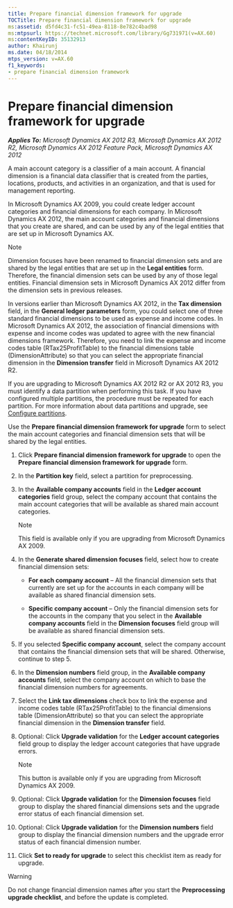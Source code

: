 ```yaml
---
title: Prepare financial dimension framework for upgrade
TOCTitle: Prepare financial dimension framework for upgrade
ms:assetid: d5fd4c31-fc51-49ea-8118-8e782c4bad98
ms:mtpsurl: https://technet.microsoft.com/library/Gg731971(v=AX.60)
ms:contentKeyID: 35132913
author: Khairunj
ms.date: 04/18/2014
mtps_version: v=AX.60
f1_keywords:
- prepare financial dimension framework
---
```


# Prepare financial dimension framework for upgrade 


_**Applies To:** Microsoft Dynamics AX 2012 R3, Microsoft Dynamics AX 2012 R2, Microsoft Dynamics AX 2012 Feature Pack, Microsoft Dynamics AX 2012_

A main account category is a classifier of a main account. A financial dimension is a financial data classifier that is created from the parties, locations, products, and activities in an organization, and that is used for management reporting.

In Microsoft Dynamics AX 2009, you could create ledger account categories and financial dimensions for each company. In Microsoft Dynamics AX 2012, the main account categories and financial dimensions that you create are shared, and can be used by any of the legal entities that are set up in Microsoft Dynamics AX.


> [!NOTE]
> <P>Dimension focuses have been renamed to financial dimension sets and are shared by the legal entities that are set up in the <STRONG>Legal entities</STRONG> form. Therefore, the financial dimension sets can be used by any of those legal entities. Financial dimension sets in Microsoft Dynamics AX 2012 differ from the dimension sets in previous releases.</P>



In versions earlier than Microsoft Dynamics AX 2012, in the **Tax dimension** field, in the **General ledger parameters** form, you could select one of three standard financial dimensions to be used as expense and income codes. In Microsoft Dynamics AX 2012, the association of financial dimensions with expense and income codes was updated to agree with the new financial dimensions framework. Therefore, you need to link the expense and income codes table (RTax25ProfitTable) to the financial dimensions table (DimensionAttribute) so that you can select the appropriate financial dimension in the **Dimension transfer** field in Microsoft Dynamics AX 2012 R2.

If you are upgrading to Microsoft Dynamics AX 2012 R2 or AX 2012 R3, you must identify a data partition when performing this task. If you have configured multiple partitions, the procedure must be repeated for each partition. For more information about data partitions and upgrade, see [Configure partitions](configure-partitions.md).

Use the **Prepare financial dimension framework for upgrade** form to select the main account categories and financial dimension sets that will be shared by the legal entities.

1.  Click **Prepare financial dimension framework for upgrade** to open the **Prepare financial dimension framework for upgrade** form.

2.  In the **Partition key** field, select a partition for preprocessing.

3.  In the **Available company accounts** field in the **Ledger account categories** field group, select the company account that contains the main account categories that will be available as shared main account categories.
    

    > [!NOTE]
    > <P>This field is available only if you are upgrading from Microsoft Dynamics AX 2009.</P>



4.  In the **Generate shared dimension focuses** field, select how to create financial dimension sets:
    
      - **For each company account** – All the financial dimension sets that currently are set up for the accounts in each company will be available as shared financial dimension sets.
    
      - **Specific company account** – Only the financial dimension sets for the accounts in the company that you select in the **Available company accounts** field in the **Dimension focuses** field group will be available as shared financial dimension sets.

5.  If you selected **Specific company account**, select the company account that contains the financial dimension sets that will be shared. Otherwise, continue to step 5.

6.  In the **Dimension numbers** field group, in the **Available company accounts** field, select the company account on which to base the financial dimension numbers for agreements.

7.  Select the **Link tax dimensions** check box to link the expense and income codes table (RTax25ProfitTable) to the financial dimensions table (DimensionAttribute) so that you can select the appropriate financial dimension in the **Dimension transfer** field.

8.  Optional: Click **Upgrade validation** for the **Ledger account categories** field group to display the ledger account categories that have upgrade errors.
    

    > [!NOTE]
    > <P>This button is available only if you are upgrading from Microsoft Dynamics AX 2009.</P>



9.  Optional: Click **Upgrade validation** for the **Dimension focuses** field group to display the shared financial dimensions sets and the upgrade error status of each financial dimension set.

10. Optional: Click **Upgrade validation** for the **Dimension numbers** field group to display the financial dimension numbers and the upgrade error status of each financial dimension number.

11. Click **Set to ready for upgrade** to select this checklist item as ready for upgrade.


> [!WARNING]
> <P>Do not change financial dimension names after you start the <STRONG>Preprocessing upgrade checklist</STRONG>, and before the update is completed.</P>


  


